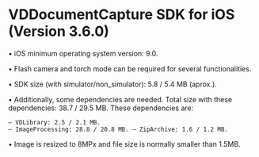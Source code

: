 VDDocumentCapture SDK for iOS (Version 3.6.0)
========================================


• iOS minimum operating system version: 9.0.

• Flash camera and torch mode can be required for several functionalities.

• SDK size (with simulator/non_simulator): 5.8 / 5.4 MB (aprox.).

• Additionally, some dependencies are needed. Total size with these dependencies: 38.7 / 29.5 MB. These dependencies are:

	– VDLibrary: 2.5 / 2.1 MB.
	– ImageProcessing: 28.8 / 20.8 MB. – ZipArchive: 1.6 / 1.2 MB.
	
• Image is resized to 8MPx and file size is normally smaller than 1.5MB.
